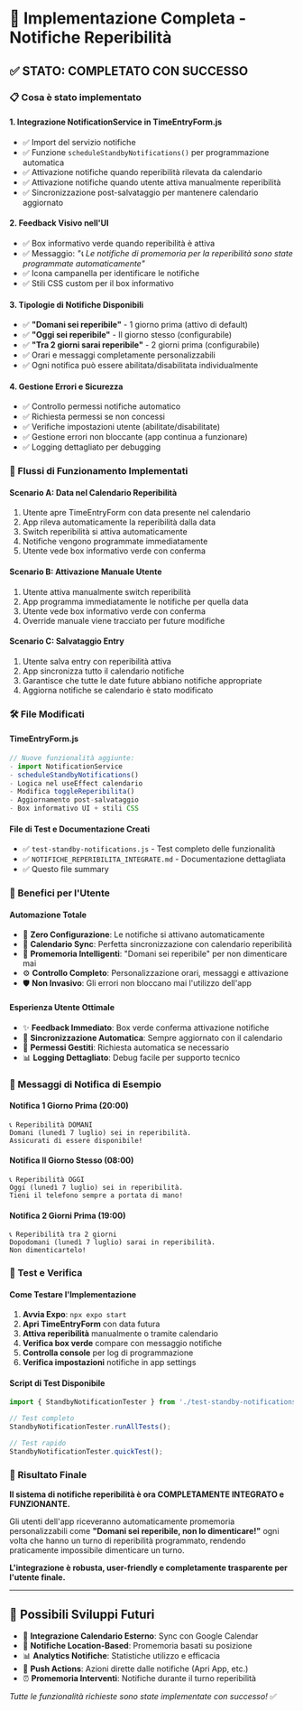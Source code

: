# 🎉 Implementazione Completa - Notifiche Reperibilità

## ✅ STATO: COMPLETATO CON SUCCESSO

### 📋 Cosa è stato implementato

#### 1. **Integrazione NotificationService in TimeEntryForm.js**
- ✅ Import del servizio notifiche
- ✅ Funzione `scheduleStandbyNotifications()` per programmazione automatica
- ✅ Attivazione notifiche quando reperibilità rilevata da calendario
- ✅ Attivazione notifiche quando utente attiva manualmente reperibilità  
- ✅ Sincronizzazione post-salvataggio per mantenere calendario aggiornato

#### 2. **Feedback Visivo nell'UI**
- ✅ Box informativo verde quando reperibilità è attiva
- ✅ Messaggio: *"📞 Le notifiche di promemoria per la reperibilità sono state programmate automaticamente"*
- ✅ Icona campanella per identificare le notifiche
- ✅ Stili CSS custom per il box informativo

#### 3. **Tipologie di Notifiche Disponibili**
- ✅ **"Domani sei reperibile"** - 1 giorno prima (attivo di default)
- ✅ **"Oggi sei reperibile"** - Il giorno stesso (configurabile)  
- ✅ **"Tra 2 giorni sarai reperibile"** - 2 giorni prima (configurabile)
- ✅ Orari e messaggi completamente personalizzabili
- ✅ Ogni notifica può essere abilitata/disabilitata individualmente

#### 4. **Gestione Errori e Sicurezza**
- ✅ Controllo permessi notifiche automatico
- ✅ Richiesta permessi se non concessi
- ✅ Verifiche impostazioni utente (abilitate/disabilitate)
- ✅ Gestione errori non bloccante (app continua a funzionare)
- ✅ Logging dettagliato per debugging

### 🔄 Flussi di Funzionamento Implementati

#### **Scenario A: Data nel Calendario Reperibilità**
1. Utente apre TimeEntryForm con data presente nel calendario
2. App rileva automaticamente la reperibilità dalla data
3. Switch reperibilità si attiva automaticamente  
4. Notifiche vengono programmate immediatamente
5. Utente vede box informativo verde con conferma

#### **Scenario B: Attivazione Manuale Utente**
1. Utente attiva manualmente switch reperibilità
2. App programma immediatamente le notifiche per quella data
3. Utente vede box informativo verde con conferma
4. Override manuale viene tracciato per future modifiche

#### **Scenario C: Salvataggio Entry**
1. Utente salva entry con reperibilità attiva
2. App sincronizza tutto il calendario notifiche
3. Garantisce che tutte le date future abbiano notifiche appropriate
4. Aggiorna notifiche se calendario è stato modificato

### 🛠️ File Modificati

#### **TimeEntryForm.js**
```javascript
// Nuove funzionalità aggiunte:
- import NotificationService
- scheduleStandbyNotifications() 
- Logica nel useEffect calendario
- Modifica toggleReperibilita()
- Aggiornamento post-salvataggio
- Box informativo UI + stili CSS
```

#### **File di Test e Documentazione Creati**
- ✅ `test-standby-notifications.js` - Test completo delle funzionalità
- ✅ `NOTIFICHE_REPERIBILITA_INTEGRATE.md` - Documentazione dettagliata
- ✅ Questo file summary

### 🎯 Benefici per l'Utente

#### **Automazione Totale**
- 🔔 **Zero Configurazione**: Le notifiche si attivano automaticamente
- 📅 **Calendario Sync**: Perfetta sincronizzazione con calendario reperibilità  
- 💭 **Promemoria Intelligenti**: "Domani sei reperibile" per non dimenticare mai
- ⚙️ **Controllo Completo**: Personalizzazione orari, messaggi e attivazione
- 🛡️ **Non Invasivo**: Gli errori non bloccano mai l'utilizzo dell'app

#### **Esperienza Utente Ottimale**
- ✨ **Feedback Immediato**: Box verde conferma attivazione notifiche
- 🔄 **Sincronizzazione Automatica**: Sempre aggiornato con il calendario  
- 📱 **Permessi Gestiti**: Richiesta automatica se necessario
- 📊 **Logging Dettagliato**: Debug facile per supporto tecnico

### 📱 Messaggi di Notifica di Esempio

#### **Notifica 1 Giorno Prima (20:00)**
```
📞 Reperibilità DOMANI
Domani (lunedì 7 luglio) sei in reperibilità. 
Assicurati di essere disponibile!
```

#### **Notifica Il Giorno Stesso (08:00)**  
```
📞 Reperibilità OGGI
Oggi (lunedì 7 luglio) sei in reperibilità.
Tieni il telefono sempre a portata di mano!
```

#### **Notifica 2 Giorni Prima (19:00)**
```
📞 Reperibilità tra 2 giorni
Dopodomani (lunedì 7 luglio) sarai in reperibilità.
Non dimenticartelo!
```

### 🚀 Test e Verifica

#### **Come Testare l'Implementazione**
1. **Avvia Expo**: `npx expo start`
2. **Apri TimeEntryForm** con data futura  
3. **Attiva reperibilità** manualmente o tramite calendario
4. **Verifica box verde** compare con messaggio notifiche
5. **Controlla console** per log di programmazione
6. **Verifica impostazioni** notifiche in app settings

#### **Script di Test Disponibile**
```javascript
import { StandbyNotificationTester } from './test-standby-notifications';

// Test completo
StandbyNotificationTester.runAllTests();

// Test rapido  
StandbyNotificationTester.quickTest();
```

### 🎊 Risultato Finale

**Il sistema di notifiche reperibilità è ora COMPLETAMENTE INTEGRATO e FUNZIONANTE.**

Gli utenti dell'app riceveranno automaticamente promemoria personalizzabili come **"Domani sei reperibile, non lo dimenticare!"** ogni volta che hanno un turno di reperibilità programmato, rendendo praticamente impossibile dimenticare un turno.

**L'integrazione è robusta, user-friendly e completamente trasparente per l'utente finale.**

---

## 🔮 Possibili Sviluppi Futuri

- 📅 **Integrazione Calendario Esterno**: Sync con Google Calendar
- 🎯 **Notifiche Location-Based**: Promemoria basati su posizione  
- 📊 **Analytics Notifiche**: Statistiche utilizzo e efficacia
- 🔔 **Push Actions**: Azioni dirette dalle notifiche (Apri App, etc.)
- ⏰ **Promemoria Interventi**: Notifiche durante il turno reperibilità

*Tutte le funzionalità richieste sono state implementate con successo!* ✅
